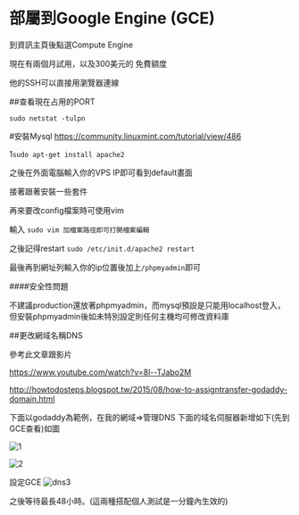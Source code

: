 # 部屬到Google Engine (GCE)

到資訊主頁後點選Compute Engine

現在有兩個月試用，以及300美元的
免費額度

他的SSH可以直接用瀏覽器連線

##查看現在占用的PORT

`sudo netstat -tulpn`

#安裝Mysql
https://community.linuxmint.com/tutorial/view/486

1`sudo apt-get install apache2`

之後在外面電腦輸入你的VPS IP即可看到default畫面

接著跟著安裝一些套件

再來要改config檔案時可使用vim

輸入 `sudo vim 加檔案路徑即可打開檔案編輯`

之後記得restart `sudo /etc/init.d/apache2 restart`

最後再到網址列輸入你的ip位置後加上`/phpmyadmin`即可

####安全性問題

不建議production還放著phpmyadmin，而mysql預設是只能用localhost登入，但安裝phpmyadmin後如未特別設定則任何主機均可修改資料庫


##更改網域名稱DNS


參考此文章跟影片

https://www.youtube.com/watch?v=8l--TJabo2M

http://howtodosteps.blogspot.tw/2015/08/how-to-assigntransfer-godaddy-domain.html

下面以godaddy為範例，在我的網域=>管理DNS  下面的域名伺服器新增如下(先到GCE查看)如圖

![1](https://cloud.githubusercontent.com/assets/11001914/17292905/68992eca-581f-11e6-9612-806d5f78b0be.png)

![2](https://cloud.githubusercontent.com/assets/11001914/17292906/6a0ca958-581f-11e6-8fce-af92d16997f3.png)

設定GCE
![dns3](https://cloud.githubusercontent.com/assets/11001914/17297579/df656d0c-5838-11e6-8437-f9cd7a01546f.png)


之後等待最長48小時。(這兩種搭配個人測試是一分鐘內生效的)

